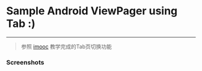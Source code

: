 # Sample Android ViewPager using Tab :)
-----
> 参照 [imooc](http://www.imooc.com/learn/264) 教学完成的Tab页切换功能

### Screenshots
